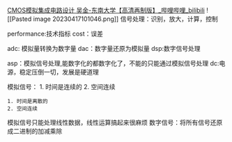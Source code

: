 [CMOS模拟集成电路设计 吴金-东南大学【高清再制版】\_哔哩哔哩\_bilibili](https://www.bilibili.com/video/BV1Tr4y1k7vJ/?spm_id_from=333.337.search-card.all.click&vd_source=b92112731015c20054034d26c9ad8a67)
![[Pasted image 20230417101046.png]]
信号处理：识别，放大，计算，控制

performance:技术指标
cost：误差

adc: 模拟量转换为数字量
dac：数字量还原为模拟量
dsp:数字信号处理

asp：模拟信号处理,能数字化的都数字化了，不能的只能通过模拟信号处理
dc:电源，稳定压倒一切，发展是硬道理

模拟信号：
	1. 时间是连续的
	2. 空间连续
 

    1. 时间是离散的
    2. 空间连续
    
模拟信号只能处理线性数据，线性运算搞起来很麻烦
数字信号：将所有信号还原成二进制的加减乘除

